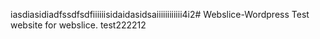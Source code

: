 iasdiasidiadfssdfsdfiiiiiisidaidasidsaiiiiiiiiiiii4i2# Webslice-Wordpress
Test website for webslice. test222212
